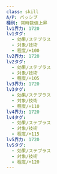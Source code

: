 ```yaml
---
class: skill
A/P: パッシブ
種別: 常時数値上昇
lv1界力: 1720
lv1タグ:
  - 効果/ステプラス
  - 対象/技術
  - 程度/+100
lv2界力: 1720
lv2タグ:
  - 効果/ステプラス
  - 対象/技術
  - 程度/+105
lv3界力: 1720
lv3タグ:
  - 効果/ステプラス
  - 対象/技術
  - 程度/+110
lv4界力: 1720
lv4タグ:
  - 効果/ステプラス
  - 対象/技術
  - 程度/+115
lv5界力: 1720
lv5タグ:
  - 効果/ステプラス
  - 対象/技術
  - 程度/+120
---
```

